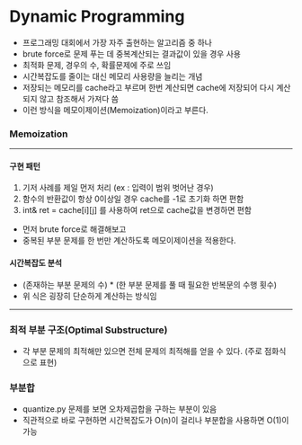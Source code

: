 # Dynamic Programming

* 프로그래밍 대회에서 가장 자주 출현하는 알고리즘 중 하나
* brute force로 문제 푸는 데 중복계산되는 결과값이 있을 경우 사용
* 최적화 문제, 경우의 수, 확률문제에 주로 쓰임
* 시간복잡도를 줄이는 대신 메모리 사용량을 늘리는 개념
* 저장되는 메모리를 cache라고 부르며 한번 계산되면 cache에 저장되어 다시 계산되지 않고 참조해서 가져다 씀
* 이런 방식을 메모이제이션(Memoization)이라고 부른다.

### Memoization
-------------------------------------------
#### 구현 패턴
1. 기저 사례를 제일 먼저 처리 (ex : 입력이 범위 벗어난 경우)
2. 함수의 반환값이 항상 0이상일 경우 cache를 -1로 초기화 하면 편함
3. int& ret = cache[i][j] 를 사용하여 ret으로 cache값을 변경하면 편함

* 먼저 brute force로 해결해보고
* 중복된 부분 문제를 한 번만 계산하도록 메모이제이션을 적용한다.

#### 시간복잡도 분석
* (존재하는 부분 문제의 수) * (한 부분 문제를 풀 때 필요한 반복문의 수행 횟수)
* 위 식은 굉장히 단순하게 계산하는 방식임

-------------------------------------------
### 최적 부분 구조(Optimal Substructure)
* 각 부분 문제의 최적해만 있으면 전체 문제의 최적해를 얻을 수 있다. (주로 점화식으로 표현)

### 부분합
* quantize.py 문제를 보면 오차제곱합을 구하는 부분이 있음
* 직관적으로 바로 구현하면 시간복잡도가 O(n)이 걸리나 부분합을 사용하면 O(1)이 가능
